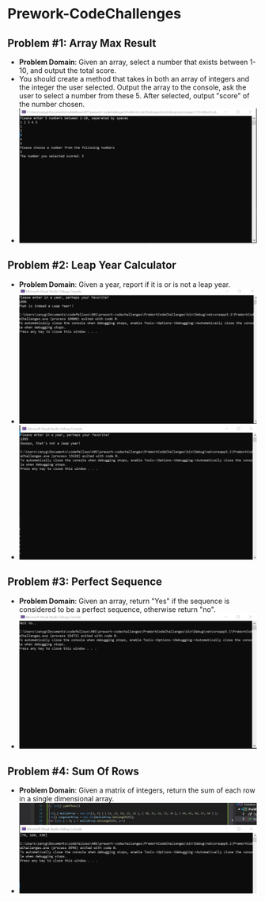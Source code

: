 # Prework-CodeChallenges

## Problem #1: Array Max Result
- **Problem Domain**: Given an array, select a number that exists between 1-10, and output the total score. 
- You should create a method that takes in both an array of integers and the integer the user selected. Output the array to the console, ask the user to select a number from these 5. After selected, output "score" of the number chosen.
- ![ArrayMax](/assets/prework-cc1.png)

## Problem #2: Leap Year Calculator 
- **Problem Domain**: Given a year, report if it is or is not a leap year.
- ![Is-A-Leap-Year](/assets/isaleapyear.png)
- ![Not-A-Leap-Year](/assets/prework-leapyear.png)

## Problem #3: Perfect Sequence
- **Problem Domain**: Given an array, return "Yes" if the sequence is considered to be a perfect sequence, otherwise return "no".
- ![Perfect-Sequence](/assets/perfect-sequence.png)

## Problem #4: Sum Of Rows
- **Problem Domain**: Given a matrix of integers, return the sum of each row in a single dimensional array.
- ![Sum-Of-Rows](/assets/sumofrows.png)
